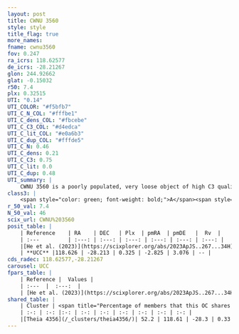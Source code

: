 ```yaml
---
layout: post
title: CWNU 3560
style: style
title_flag: true
more_names: 
fname: cwnu3560
fov: 0.247
ra_icrs: 118.62577
de_icrs: -28.21267
glon: 244.92662
glat: -0.15032
r50: 7.4
plx: 0.32515
UTI: "0.14"
UTI_COLOR: "#f5bfb7"
UTI_C_N_COL: "#fffbe1"
UTI_C_dens_COL: "#fbcebe"
UTI_C_C3_COL: "#d4edca"
UTI_C_lit_COL: "#e0a6b3"
UTI_C_dup_COL: "#fffde5"
UTI_C_N: 0.46
UTI_C_dens: 0.21
UTI_C_C3: 0.75
UTI_C_lit: 0.0
UTI_C_dup: 0.48
UTI_summary: |
    CWNU 3560 is a poorly populated, very loose object of high C3 quality. It was recently reported in the literature.<br><br><span style="color: #99180f; font-weight: bold;">Warning: </span>This is possibly a duplicated object, which shares a significant percentage of members with at least one previously reported entry.
class3: |
    <span style="color: green; font-weight: bold;">A</span><span style="color: #FFC300; font-weight: bold;">B</span>
r_50_val: 7.4
N_50_val: 46
scix_url: CWNU%203560
posit_table: |
    | Reference    | RA    | DEC   | Plx  | pmRA  | pmDE   |  Rv  |
    | :---         | :---: | :---: | :---: | :---: | :---: | :---: |
    |[He et al. (2023)](https://scixplorer.org/abs/2023ApJS..267...34H) | 118.63 | -28.227 | 0.325 | -2.835 | 3.082 | -- |
    | **UCC** |118.626 | -28.213 | 0.325 | -2.825 | 3.076 | -- | 
cds_radec: 118.62577,-28.21267
carousel: UCC
fpars_table: |
    | Reference |  Values |
    | :---  |  :---:  |
    | [He et al. (2023)](https://scixplorer.org/abs/2023ApJS..267...34H) | `A0=1.3, m-M=12.15, logA=7.3` |
shared_table: |
    | Cluster | <span title="Percentage of members that this OC shares with the ones listed">%</span>   | RA   | DEC   | Plx   | pmRA  | pmDE  | Rv | UTI |
    | :-: | :-: |:-: | :-: | :-: | :-: | :-: | :-: | :-: |
    |[Theia 4356](/_clusters/theia4356/)| 52.2 | 118.61 | -28.3 | 0.33 | -2.81 | 3.08 | 57.29 |0.4 |
---
```

